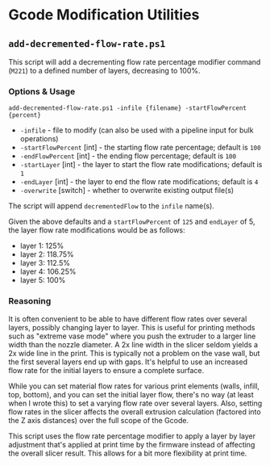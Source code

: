 # Gcode Modification Utilities

## `add-decremented-flow-rate.ps1`

This script will add a decrementing flow rate percentage modifier command (`M221`) to a defined number of layers, decreasing to 100%.

### Options & Usage

`add-decremented-flow-rate.ps1 -infile {filename} -startFlowPercent {percent}`

- `-infile` - file to modify (can also be used with a pipeline input for bulk operations)
- `-startFlowPercent` [int] - the starting flow rate percentage; default is `100`
- `-endFlowPercent` [int] - the ending flow percentage; default is `100`
- `-startLayer` [int] - the layer to start the flow rate modifications; default is `1`
- `-endLayer` [int] - the layer to end the flow rate modifications; default is `4`
- `-overwrite` [switch] - whether to overwrite existing output file(s)

The script will append `decrementedFlow` to the `infile` name(s).

Given the above defaults and a `startFlowPercent` of `125` and `endLayer` of 5, the layer flow rate modifications would be as follows:

- layer 1: 125%
- layer 2: 118.75%
- layer 3: 112.5%
- layer 4: 106.25%
- layer 5: 100%

### Reasoning

It is often convenient to be able to have different flow rates over several layers, possibly changing layer to layer. This is useful for printing methods such as "extreme vase mode" where you push the extruder to a larger line width than the nozzle diameter. A 2x line width in the slicer seldom yields a 2x wide line in the print. This is typically not a problem on the vase wall, but the first several layers end up with gaps. It's helpful to use an increased flow rate for the initial layers to ensure a complete surface.

While you can set material flow rates for various print elements (walls, infill, top, bottom), and you can set the initial layer flow, there's no way (at least when I wrote this) to set a varying flow rate over several layers. Also, setting flow rates in the slicer affects the overall extrusion calculation (factored into the Z axis distances) over the full scope of the Gcode. 

This script uses the flow rate percentage modifier to apply a layer by layer adjustment that's applied at print time by the firmware instead of affecting the overall slicer result. This allows for a bit more flexibility at print time.

